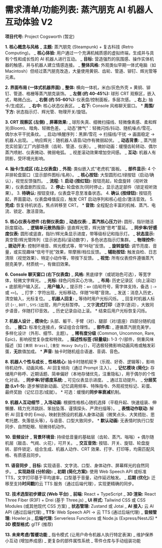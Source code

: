 # 需求清单/功能列表: 蒸汽朋克 AI 机器人互动体验 V2

**项目代号:** Project Cogsworth (暂定)

**1. 核心概念与风格**
_ **主题:** 蒸汽朋克 (Steampunk) + 复古科技 (Retro Computing)。
_ **核心体验:** 用户通过一个充满机械质感的虚拟终端，生成并与具有个性和成长性的 AI 机器人进行互动。
_ **目标:** 营造强烈的氛围感、操作实体机器的触感，并与机器人建立情感连接。
_ **整体风格:** 外观类似早期一体式电脑（如 Macintosh）但经过蒸汽朋克改造，大量使用黄铜、齿轮、管道、铆钉、辉光管等元素。

**2. 界面布局 (一体式机器界面)**
_ **整体:** 横向一体机，米白/灰色外壳 + 黄铜、铆钉、管道、格栅等蒸汽朋克装饰。
_ **左侧 (约 40-45%):** 球形 CRT 观察区，嵌入式，略微凸出。
_ **右侧 (约 55-60%):** 仪表盘/控制面板，多层次感。
_ **右上:** 抽卡/生成区。
_ **右中:** 核心状态仪表区。
_ **右下:** Console 风格聊天窗口。 \* **周围/下方:** 状态指示灯、辉光管、物理开关/旋钮。

**3. CRT 观察区 (左侧)**
_ **屏幕效果:**
_ 球形失真、细微扫描线、轻微像素感、柔和辉光(Bloom)、暗角、轻微色差。
_ 动态“脾气”：轻微闪烁/抖动、随机噪点/雪花、偶尔水平干扰条纹。
_ 启动/唤醒序列：黑屏/雪花 -> 扫描线/干扰 -> 画面稳定 -> 机器人出现。
_ 响应辉光：随机器人语音/动作有微弱起伏。
_ **动态背景:**
_ 蒸汽朋克实验室/工厂内部场景（齿轮、管道、仪表）。
_ 微妙动画：缓慢齿轮转动、偶尔蒸汽喷射、仪表微动、微弱电弧。
_ 视差滚动效果增加空间感。
_ **互动:** 机器人有阴影，受环境光影响。

**4. 抽卡/生成区 (右上仪表盘)**
_ **外观:** 类似嵌入式“老虎机”面板。
_ **部件显示:** 4 个并排轮盘窗口（显示部件图标/名称）。
_ **核心按钮:** 大型圆形红/绿按钮（启动/确认），视觉反馈强烈。
_ **流程:** 1. **启动 (按红钮):** 按钮亮起，轮盘旋转（视听效果），仪表盘剧烈反应。 2. **停止:** 轮盘依次/同时停止，显示选定部件（锁定视听效果）。 3. **待确认:** 按钮变绿，仪表盘平息至准备状态。 4. **确认 (按绿钮):** 按钮亮起，界面震动，仪表盘峰值反应，触发 CRT 启动序列和核心组合/激活音效。 5. **完成:** 恢复待机状态，焦点转移至 CRT。 \* **音效:** 全程配合丰富的机械、蒸汽、电流、锁定、激活音效。

**5. 核心仪表与控件 (右侧仪表盘)**
_ **动态仪表:**
_ **蒸汽核心压力计:** 圆形，指针随活跃度摆动。
_ **逻辑单元散热指示:** 竖直辉光管，辉光随“思考”蔓延。
_ **同步率/好感度仪表:** 圆形或竖直，指针/辉光条显示进度，带等级标记和指示灯。
_ **状态显示:** 真空管/辉光管阵列（显示状态码/滚动数字），多色状态指示灯集群。
_ **物理控件:**
_ **拨动开关:** 控制环境音、辉光模式等，带“咔哒”反馈。
_ **旋转旋钮:** 调节亮度、音量，或实现趣味“信号干扰”效果，带摩擦/档位反馈。
_ **辅助按钮:** 触发自检、日志清除（视觉效果）、特定小动作等，带按下反馈。
_ **视觉:** 所有仪表控件遵循蒸汽朋克美学，材质统一，有做旧效果。

**6. Console 聊天窗口 (右下仪表盘)**
_ **风格:** 黑底绿字（或琥珀色可选），等宽字体，轻微文字辉光。
_ **光标:** 绿色闪烁实心方块。
_ **布局:** 历史记录区（向上滚动）+ 底部用户输入区。
_ **用户输入:**
_ 提示符：`⚙>` (齿轮符号，需字体支持，备选 `|->` 或 `¤>`)。
_ 打字：字符出现，光标移动，伴随“咔嗒”音效。
_ 发送：消息入历史，清空输入，光标复位。
_ **机器人回复:**
_ 等待时用户光标闪烁。
_ 回复时机器人标识 (`⚡:`, `BOT:`, `SYS:`)出现，用户光标暂停。
_ 文字**流式打印**（逐字/逐词），大致同步语音，伴随打印音效。
_ 历史记录自动上滚。 \* 结束后用户光标恢复闪烁。

**7. 机器人设计**
_ **模块化:** 头部、躯干、手臂（对）、腿部（对/底座）四部分随机组合。
_ **接口:** 标准化连接点，保证组合合理性。
_ **部件库:**
_ 遵循蒸汽朋克美学，多样化设计（外形、细节、主题）。
_ **稀有度分级** (Common, Uncommon, Rare, Epic)，影响视觉复杂度和特效。
_ **描述性标签 (轻量级):** 1-3 个/部件，侧重风味描述（如 `[黄铜 Brass]`, `[重型 Heavy Duty]`），可选极轻微影响动画风格或触发彩蛋，**无**数值加成。 \* **声音:** 抽卡时随机组合语速、音调、音色。

**8. 机器人个性与成长**
_ **性格核心:** 抽卡时随机赋予（乐观、好奇、逻辑等），影响待机动作、动画风格、AI 回复倾向（通过 Prompt 注入）。
_ **记忆模块 (简化):** 存储用户称呼、近期话题、简单偏好（本地存储优先，注重隐私），用于偶尔的个性化对话。
_ **同步率/好感度系统:**
_ 可见仪表显示进度。
_ 通过互动提升。
_ **分层奖励 (Lv1-5):** 逐步解锁新动画、记忆调用频率、特殊指令、外观视觉标记、彩蛋、最终奖励（记忆日志/成就）。 \* 可选：缓慢的**同步率衰减**机制。

**9. 机器人互动细节**
_ **入场动画:** 根据性格核心随机选择（平稳升起、快速组装、伸懒腰、精力充沛跳跃、笨拙坠落、谨慎探头、严肃扫描等）。
_ **表情动作联动:** 解析 AI 回复中的 Emoji，映射到预设的机器人身体动画（微笑点头、大笑捂肚、思考托腮、失落低头等），与语音、口型大致同步。 \* **默认动画:** 无表情时执行口型同步、自然眨眼、轻微待机动作。

**10. 音频设计**
_ **背景环境音:** 持续低音量的基础层（齿轮、蒸汽、嗡嗡）+ 偶尔随机层（敲击、气阀、火花），可开关。
_ **交互音效:** 按钮、开关、旋钮、轮盘旋转、部件锁定、组合生成、机器人动作、CRT 效果、打字、打印等，均需匹配风格、有质感且同步。

**11. 语音同步**
_ **目标:** 实现语音、文字流、口型、身体动作、屏幕辉光的自然同步。
_ **实现路径 (分阶段):**
_ **初期 (简化方案):** 使用 Web Speech API 或标准 TTS，文字打印基于平均速率，口型基于音量，动作延迟触发。
_ **后期 (优化):** 迁移至支持**时间戳**的云 TTS 服务（通过后端代理），实现更精确的同步。

**12. 技术选型初步建议 (Web 平台)**
_ **前端:** React + TypeScript
_ **3D 渲染:** React Three Fiber (R3F) + Drei (基于 Three.js)
_ **UI 样式:** Tailwind CSS 或 CSS Modules (或其他现代 CSS 方案)
_ **状态管理:** Zustand 或 Jotai
_ **AI 接入:** 云 AI API (通过后端代理)
_ **TTS:** Web Speech API -> 云 TTS (通过后端代理)
_ **音频管理:** Howler.js
_ **后端代理:** Serverless Functions 或 Node.js (Express/NestJS) \* **3D 模型格式:** glTF (推荐)

**13. 未来考虑/暂缓功能**
_ 指令模式 (让用户命令机器人执行特定表演)
_ 维护保养小互动 (增加养成感)
_ 更复杂的部件属性系统
_ 零件仓库与手动组装功能
